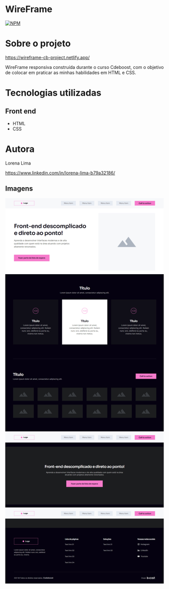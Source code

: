 # WireFrame

[![NPM](https://img.shields.io/npm/l/react)](https://github.com/Lorena-Limaa/Projeto-WireFrame/blob/main/LICENSE)

# Sobre o projeto

https://wireframe-cb-project.netlify.app/

WireFrame responsiva construída durante o curso Cdeboost, com o objetivo de colocar em praticar as minhas habilidades em HTML e CSS.

# Tecnologias utilizadas

## Front end
- HTML
- CSS

# Autora

Lorena Lima

https://www.linkedin.com/in/lorena-lima-b79a32186/

## Imagens

<img src="img/Wireframe-01.png">
<img src="img/Wireframe-02.png">
<img src="img/Wireframe-03.png">
<img src="img/Wireframe-04.png">
